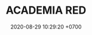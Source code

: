 ---
layout: liga-indigo-team
permalink: /team/:title.html
categories: ROCT BRONCE
team: ACADEMIA RED
maincover: /assets/logos/RED.png
puntosLJMAYO24: 6
date: 2020-08-29 10:29:20 +0700
title: ACADEMIA RED
ID: RED
puntos: 3
pj: 5



---